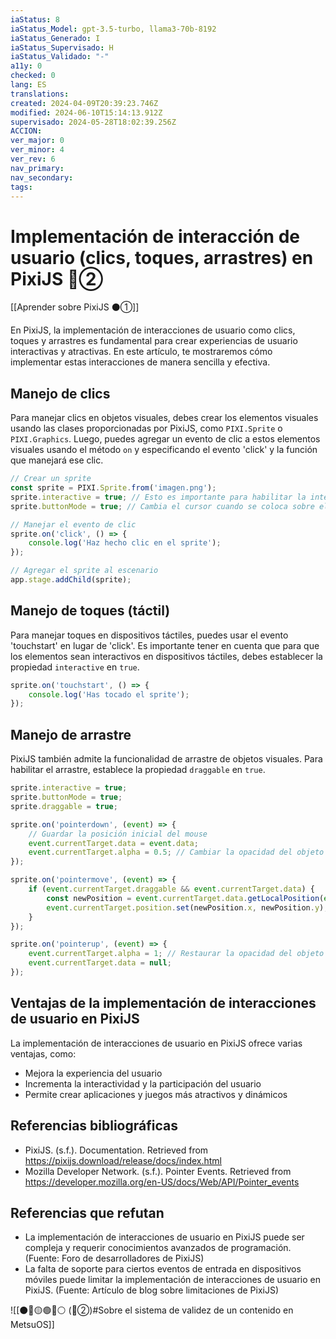```yaml
---
iaStatus: 8
iaStatus_Model: gpt-3.5-turbo, llama3-70b-8192
iaStatus_Generado: I
iaStatus_Supervisado: H
iaStatus_Validado: "-"
a11y: 0
checked: 0
lang: ES
translations: 
created: 2024-04-09T20:39:23.746Z
modified: 2024-06-10T15:14:13.912Z
supervisado: 2024-05-28T18:02:39.256Z
ACCION: 
ver_major: 0
ver_minor: 4
ver_rev: 6
nav_primary: 
nav_secondary: 
tags:
---
```

# Implementación de interacción de usuario (clics, toques, arrastres) en PixiJS 🔴②

[[Aprender sobre PixiJS ⚫①]]

En PixiJS, la implementación de interacciones de usuario como clics, toques y arrastres es fundamental para crear experiencias de usuario interactivas y atractivas. En este artículo, te mostraremos cómo implementar estas interacciones de manera sencilla y efectiva.

## Manejo de clics

Para manejar clics en objetos visuales, debes crear los elementos visuales usando las clases proporcionadas por PixiJS, como `PIXI.Sprite` o `PIXI.Graphics`. Luego, puedes agregar un evento de clic a estos elementos visuales usando el método `on` y especificando el evento 'click' y la función que manejará ese clic.

```javascript
// Crear un sprite
const sprite = PIXI.Sprite.from('imagen.png');
sprite.interactive = true; // Esto es importante para habilitar la interactividad
sprite.buttonMode = true; // Cambia el cursor cuando se coloca sobre el sprite

// Manejar el evento de clic
sprite.on('click', () => {
    console.log('Haz hecho clic en el sprite');
});

// Agregar el sprite al escenario
app.stage.addChild(sprite);
```

## Manejo de toques (táctil)

Para manejar toques en dispositivos táctiles, puedes usar el evento 'touchstart' en lugar de 'click'. Es importante tener en cuenta que para que los elementos sean interactivos en dispositivos táctiles, debes establecer la propiedad `interactive` en `true`.

```javascript
sprite.on('touchstart', () => {
    console.log('Has tocado el sprite');
});
```

## Manejo de arrastre

PixiJS también admite la funcionalidad de arrastre de objetos visuales. Para habilitar el arrastre, establece la propiedad `draggable` en `true`.

```javascript
sprite.interactive = true;
sprite.buttonMode = true;
sprite.draggable = true;

sprite.on('pointerdown', (event) => {
    // Guardar la posición inicial del mouse
    event.currentTarget.data = event.data;
    event.currentTarget.alpha = 0.5; // Cambiar la opacidad del objeto al inicio del arrastre
});

sprite.on('pointermove', (event) => {
    if (event.currentTarget.draggable && event.currentTarget.data) {
        const newPosition = event.currentTarget.data.getLocalPosition(event.currentTarget.parent);
        event.currentTarget.position.set(newPosition.x, newPosition.y);
    }
});

sprite.on('pointerup', (event) => {
    event.currentTarget.alpha = 1; // Restaurar la opacidad del objeto al final del arrastre
    event.currentTarget.data = null;
});
```

## Ventajas de la implementación de interacciones de usuario en PixiJS

La implementación de interacciones de usuario en PixiJS ofrece varias ventajas, como:

* Mejora la experiencia del usuario
* Incrementa la interactividad y la participación del usuario
* Permite crear aplicaciones y juegos más atractivos y dinámicos

## Referencias bibliográficas

* PixiJS. (s.f.). Documentation. Retrieved from <https://pixijs.download/release/docs/index.html>
* Mozilla Developer Network. (s.f.). Pointer Events. Retrieved from <https://developer.mozilla.org/en-US/docs/Web/API/Pointer_events>
## Referencias que refutan

* La implementación de interacciones de usuario en PixiJS puede ser compleja y requerir conocimientos avanzados de programación. (Fuente: Foro de desarrolladores de PixiJS)
* La falta de soporte para ciertos eventos de entrada en dispositivos móviles puede limitar la implementación de interacciones de usuario en PixiJS. (Fuente: Artículo de blog sobre limitaciones de PixiJS)

![[⚫🔴🟡🟢🔵⚪ (🔴②)#Sobre el sistema de validez de un contenido en MetsuOS]]